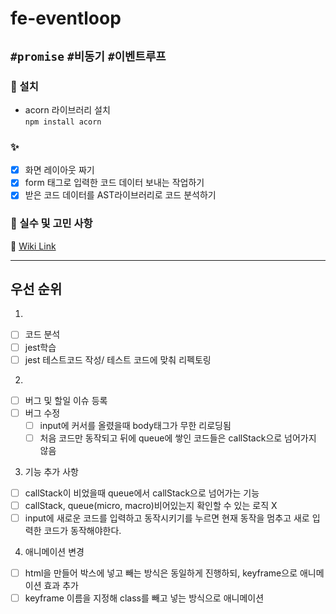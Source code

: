 # fe-eventloop

## `#promise` `#비동기` `#이벤트루프`

### 🔧 설치

- acorn 라이브러리 설치  
  `npm install acorn`

### ✨

- [x] 화면 레이아웃 짜기
- [x] form 태그로 입력한 코드 데이터 보내는 작업하기
- [x] 받은 코드 데이터를 AST라이브러리로 코드 분석하기

### 🤔 실수 및 고민 사항

📓 [Wiki Link](https://github.com/minjeongHEO/fe-eventloop/wiki/%5BEvent-Loop%5D-%EC%8B%A4%EC%88%98,-%EA%B3%A0%EB%AF%BC-%EC%82%AC%ED%95%AD,-%EA%B0%9C%EB%85%90-%EC%A0%95%EB%A6%AC-%F0%9F%93%93)


-------------------
## 우선 순위
1. 
 - [ ] 코드 분석
 - [ ] jest학습
 - [ ] jest 테스트코드 작성/ 테스트 코드에 맞춰 리펙토링

2. 
 - [ ] 버그 및 할일 이슈 등록
 - [ ] 버그 수정
   - [ ] input에 커서를 올렸을때 body태그가 무한 리로딩됨
   - [ ] 처음 코드만 동작되고 뒤에 queue에 쌓인 코드들은 callStack으로 넘어가지 않음

3. 기능 추가 사항
 - [ ] callStack이 비었을때 queue에서 callStack으로 넘어가는 기능
 - [ ] callStack, queue(micro, macro)비어있는지 확인할 수 있는 로직 X
 - [ ] input에 새로운 코드를 입력하고 동작시키기를 누르면 현재 동작을 멈추고 새로 입력한 코드가 동작해야한다. 

4. 애니메이션 변경
 - [ ] html을 만들어 박스에 넣고 빼는 방식은 동일하게 진행하되, keyframe으로 애니메이션 효과 추가
 - [ ] keyframe 이름을 지정해 class를 빼고 넣는 방식으로 애니메이션
